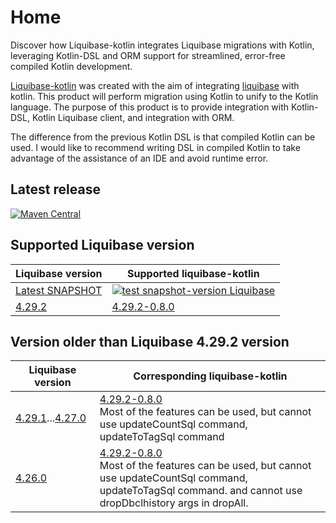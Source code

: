 # Home

<web-summary>
Discover how Liquibase-kotlin integrates Liquibase migrations with Kotlin, leveraging Kotlin-DSL and ORM support for streamlined, error-free compiled Kotlin development.
</web-summary>

[Liquibase-kotlin](https://github.com/momosetkn/liquibase-kotlin) was created with the aim of
integrating [liquibase](https://github.com/liquibase/liquibase) with kotlin.
This product will perform migration using Kotlin to unify to the Kotlin language.
The purpose of this product is to provide integration with Kotlin-DSL, Kotlin Liquibase client, and integration with
ORM.

The difference from the previous Kotlin DSL is that compiled Kotlin can be used.
I would like to recommend writing DSL in compiled Kotlin to take advantage of the assistance of an IDE and avoid runtime
error.

## Latest release

[![Maven Central](https://img.shields.io/maven-central/v/io.github.momosetkn/liquibase-kotlin-starter-compiled)](https://search.maven.org/artifact/io.github.momosetkn/liquibase-kotlin-starter-compiled)

## Supported Liquibase version

| Liquibase version                                                          | Supported liquibase-kotlin                                                                                                                                                                                                               |
|----------------------------------------------------------------------------|------------------------------------------------------------------------------------------------------------------------------------------------------------------------------------------------------------------------------------------|
| [Latest SNAPSHOT](https://github.com/liquibase/liquibase/packages/1783578) | [![test snapshot-version Liquibase](https://github.com/momosetkn/liquibase-kotlin/actions/workflows/test-snapshot-liquibase.yml/badge.svg)](https://github.com/momosetkn/liquibase-kotlin/actions/workflows/test-snapshot-liquibase.yml) |
| [4.29.2](%liquibaseReleasesPage%/v4.29.2)                                  | [4.29.2-0.8.0](%liquibaseKotlinReleasesPage%/4.29.2-0.8.0)                                                                                                                                                                               |

## Version older than Liquibase 4.29.2 version

| Liquibase version                                                                     | Corresponding liquibase-kotlin                                                                                                                                                                                                      |
|---------------------------------------------------------------------------------------|-------------------------------------------------------------------------------------------------------------------------------------------------------------------------------------------------------------------------------------|
| [4.29.1](%liquibaseReleasesPage%/v4.29.2)...[4.27.0](%liquibaseReleasesPage%/v4.27.0) | [4.29.2-0.8.0](%liquibaseKotlinReleasesPage%/4.29.2-0.8.0)<br /><warning>Most of the features can be used, but cannot use updateCountSql command, updateToTagSql command</warning>                                                  |
| [4.26.0](%liquibaseReleasesPage%/v4.26.0)                                             | [4.29.2-0.8.0](%liquibaseKotlinReleasesPage%/4.29.2-0.8.0)<br /><warning>Most of the features can be used, but cannot use updateCountSql command, updateToTagSql command. and cannot use dropDbclhistory args in dropAll.</warning> |
